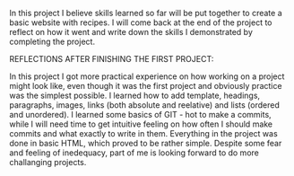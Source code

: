 In this project I believe skills learned so far will be put together to create a basic
website with recipes. I will come back at the end of the project to reflect on how it went and write down the skills I demonstrated by completing the project.

REFLECTIONS AFTER FINISHING THE FIRST PROJECT:

In this project I got more practical experience on how working on a project might 
look like, even though it was the first project and obviously practice was the 
simplest possible. I learned how to add template, headings, paragraphs, images, 
links (both absolute and reelative) and lists (ordered and unordered). I learned some basics of GIT - hot to make a commits, while I will need time to get intuitive feeling on how often I should make commits and what exactly to write in them.
Everything in the project was done in basic HTML, which proved to be rather simple. Despite some fear and feeling of inedequacy, part of me is looking forward to do more 
challanging projects.
